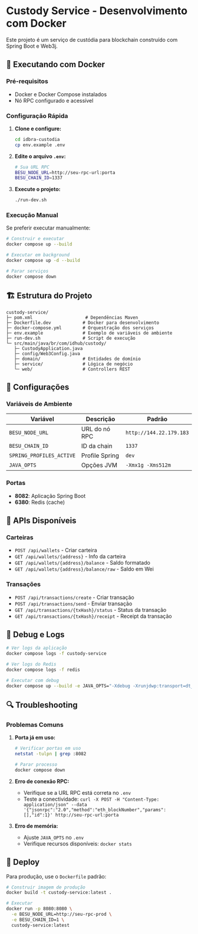 # Custody Service - Desenvolvimento com Docker

Este projeto é um serviço de custódia para blockchain construído com Spring Boot e Web3j.

## 🚀 Executando com Docker

### Pré-requisitos
- Docker e Docker Compose instalados
- Nó RPC configurado e acessível

### Configuração Rápida

1. **Clone e configure:**
   ```bash
   cd idbra-custodia
   cp env.example .env
   ```

2. **Edite o arquivo `.env`:**
   ```bash
   # Sua URL RPC
   BESU_NODE_URL=http://seu-rpc-url:porta
   BESU_CHAIN_ID=1337
   ```

3. **Execute o projeto:**
   ```bash
   ./run-dev.sh
   ```

### Execução Manual

Se preferir executar manualmente:

```bash
# Construir e executar
docker compose up --build

# Executar em background
docker compose up -d --build

# Parar serviços
docker compose down
```

## 🏗️ Estrutura do Projeto

```
custody-service/
├─ pom.xml                    # Dependências Maven
├─ Dockerfile.dev            # Docker para desenvolvimento
├─ docker-compose.yml        # Orquestração dos serviços
├─ env.example               # Exemplo de variáveis de ambiente
├─ run-dev.sh                # Script de execução
└─ src/main/java/br/com/idhub/custody/
   ├─ CustodyApplication.java
   ├─ config/Web3Config.java
   ├─ domain/                # Entidades de domínio
   ├─ service/               # Lógica de negócio
   └─ web/                   # Controllers REST
```

## 🔧 Configurações

### Variáveis de Ambiente

| Variável | Descrição | Padrão |
|----------|-----------|---------|
| `BESU_NODE_URL` | URL do nó RPC | `http://144.22.179.183` |
| `BESU_CHAIN_ID` | ID da chain | `1337` |
| `SPRING_PROFILES_ACTIVE` | Profile Spring | `dev` |
| `JAVA_OPTS` | Opções JVM | `-Xmx1g -Xms512m` |

### Portas

- **8082**: Aplicação Spring Boot
- **6380**: Redis (cache)

## 📡 APIs Disponíveis

### Carteiras
- `POST /api/wallets` - Criar carteira
- `GET /api/wallets/{address}` - Info da carteira
- `GET /api/wallets/{address}/balance` - Saldo formatado
- `GET /api/wallets/{address}/balance/raw` - Saldo em Wei

### Transações
- `POST /api/transactions/create` - Criar transação
- `POST /api/transactions/send` - Enviar transação
- `GET /api/transactions/{txHash}/status` - Status da transação
- `GET /api/transactions/{txHash}/receipt` - Receipt da transação

## 🐛 Debug e Logs

```bash
# Ver logs da aplicação
docker compose logs -f custody-service

# Ver logs do Redis
docker compose logs -f redis

# Executar com debug
docker compose up --build -e JAVA_OPTS="-Xdebug -Xrunjdwp:transport=dt_socket,server=y,suspend=n,address=5005"
```

## 🔍 Troubleshooting

### Problemas Comuns

1. **Porta já em uso:**
   ```bash
   # Verificar portas em uso
   netstat -tulpn | grep :8082

   # Parar processo
   docker compose down
   ```

2. **Erro de conexão RPC:**
   - Verifique se a URL RPC está correta no `.env`
   - Teste a conectividade: `curl -X POST -H "Content-Type: application/json" --data '{"jsonrpc":"2.0","method":"eth_blockNumber","params":[],"id":1}' http://seu-rpc-url:porta`

3. **Erro de memória:**
   - Ajuste `JAVA_OPTS` no `.env`
   - Verifique recursos disponíveis: `docker stats`

## 🚀 Deploy

Para produção, use o `Dockerfile` padrão:

```bash
# Construir imagem de produção
docker build -t custody-service:latest .

# Executar
docker run -p 8080:8080 \
  -e BESU_NODE_URL=http://seu-rpc-prod \
  -e BESU_CHAIN_ID=1 \
  custody-service:latest
```
